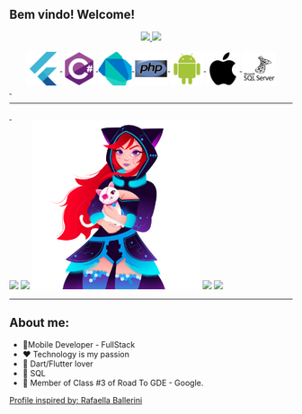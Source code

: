 
## Bem vindo! Welcome!
<div align="center">
  <a href="https://github.com/me-lynx">
  <img height="180em" src="https://github-readme-stats.vercel.app/api?username=me-lynx&show_icons=true&theme=dracula&include_all_commits=true&count_private=true"/>
  <img height="180em" src="https://github-readme-stats.vercel.app/api/top-langs/?username=me-lynx&layout=compact&langs_count=7&theme=dracula"/>
</div>
<div style="display: inline_block" align="center"><br>
  <img align="center" alt="Me-Flutter" height="60" width="60" src="https://raw.githubusercontent.com/devicons/devicon/master/icons/flutter/flutter-original.svg">
  <img align="center" alt="Me-Csharp" height="60" width="60" src="https://raw.githubusercontent.com/devicons/devicon/master/icons/csharp/csharp-original.svg">
  <img align="center" alt="Me-Dart" height="60" width="60" src="https://raw.githubusercontent.com/devicons/devicon/master/icons/dart/dart-original.svg">
  <img align="center" alt="Me-Php" height="60" width="60" src="https://raw.githubusercontent.com/devicons/devicon/master/icons/php/php-original.svg">
  <img align="center" alt="Me-Android" height="60" width="60" src="https://raw.githubusercontent.com/devicons/devicon/master/icons/android/android-original.svg">
  <img align="center" alt="Me-Apple" height="60" width="60" src="https://raw.githubusercontent.com/devicons/devicon/master/icons/apple/apple-original.svg">
  <img align="center" alt="Me-Sql" height="60" width="60" src="https://raw.githubusercontent.com/devicons/devicon/master/icons/microsoftsqlserver/microsoftsqlserver-plain-wordmark.svg">
</div>
&nbsp; 
<hr style="width:100%;text-align:left;margin-left:0">
&nbsp; 
<div align="center> 
  <a href="https://instagram.com/ruivinhadoti" target="_blank"><img src="https://img.shields.io/badge/-Instagram-%23E4405F?style=for-the-badge&logo=instagram&logoColor=white" target="_blank"></a>
 	<a href="https://www.twitch.tv/melynxtv" target="_blank"><img src="https://img.shields.io/badge/Twitch-9146FF?style=for-the-badge&logo=twitch&logoColor=white" target="_blank"></a>
   <img alt="pic" height="300" width="300" src="https://raw.githubusercontent.com/me-lynx/me-lynx/main/img.png">
   <a href = "mailto:melynx@rarit.com.br"><img src="https://img.shields.io/badge/-Gmail-%23333?style=for-the-badge&logo=gmail&logoColor=white" target="_blank"></a>
  <a href="https://br.linkedin.com/in/maizalouise" target="_blank"><img src="https://img.shields.io/badge/-LinkedIn-%230077B5?style=for-the-badge&logo=linkedin&logoColor=white" target="_blank"></a> 
</div>
</div>
<hr style="width:100%;text-align:left;margin-left:0">
                                                    
<h2>About me:</h2>

<ul>
  <li>📱Mobile Developer - FullStack </li>
  <li>❤️ Technology is my passion </li>
  <li>💜 Dart/Flutter lover</li>
  <li>💙 SQL </li>
  <li>🧡 Member of Class #3 of Road To GDE - Google. </li>
</ul>  
 <a href="https://github.com/rafaballerini">Profile inspired by: Rafaella Ballerini</a>

  
  ##
